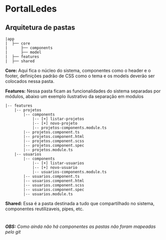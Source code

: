 # PortalLedes

## Arquitetura de pastas
```
|app 
|  ├── core 
|      ├── components 
|      ├── model 
|  ├── features 
|  ├── shared 
```
**Core:** Aqui fica o núcleo do sistema, componentes como o header e o footer, definições padrão de CSS como o tema e os models deverão ser colocados nessa pasta.

**Features:** Nessa pasta ficam as funcionalidades do sistema separadas por módulos, abaixo um exemplo ilustrativo da separação em modulos

```
|-- features
    |-- projetos
        |-- components
            |-- [+] listar-projetos
            |-- [+] novo-projeto
            |-- projetos-components.module.ts
        |-- projetos.component.ts
        |-- projetos.component.html
        |-- projetos.component.scss
        |-- projetos.component.spec
        |-- projetos.module.ts
    |-- usuarios
        |-- components
            |-- [+] listar-usuarios
            |-- [+] novo-usuario
            |-- usuarios-components.module.ts
        |-- usuarios.component.ts
        |-- usuarios.component.html
        |-- usuarios.component.scss
        |-- usuarios.component.spec
        |-- usuarios.module.ts
```

**Shared:** Essa é a pasta destinada a tudo que compartilhado no sistema, componentes reutilizaveis, pipes, etc.
#
***OBS:** Como ainda não há componentes as pastas não foram mapeadas pelo git*
